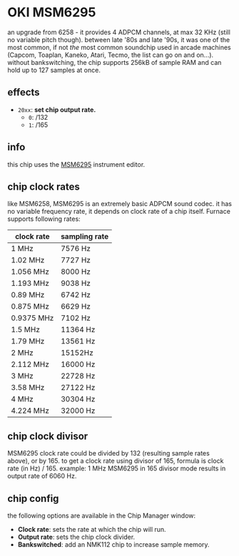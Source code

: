 # OKI MSM6295

an upgrade from 6258 - it provides 4 ADPCM channels, at max 32 KHz (still no variable pitch though). between late '80s and late '90s, it was one of the most common, if not _the_ most common soundchip used in arcade machines (Capcom, Toaplan, Kaneko, Atari, Tecmo, the list can go on and on...). without bankswitching, the chip supports 256kB of sample RAM and can hold up to 127 samples at once.

## effects

- `20xx`: **set chip output rate.**
  - `0`: /132
  - `1`: /165

## info

this chip uses the [MSM6295](../4-instrument/msm6295.md) instrument editor.

## chip clock rates

like MSM6258, MSM6295 is an extremely basic ADPCM sound codec. it has no variable frequency rate, it depends on clock rate of a chip itself. Furnace supports following rates:

| clock rate         | sampling rate |
|--------------------|---------------|
| 1 MHz              | 7576 Hz       |
| 1.02 MHz           | 7727 Hz       |
| 1.056 MHz          | 8000 Hz       |
| 1.193 MHz          | 9038 Hz       |
| 0.89 MHz           | 6742 Hz       |
| 0.875 MHz          | 6629 Hz       |
| 0.9375 MHz         | 7102 Hz       |
| 1.5 MHz            | 11364 Hz      |
| 1.79 MHz           | 13561 Hz      |
| 2 MHz              | 15152Hz       |
| 2.112 MHz          | 16000 Hz      |
| 3 MHz              | 22728 Hz      |
| 3.58 MHz           | 27122 Hz      |
| 4 MHz              | 30304 Hz      |
| 4.224 MHz          | 32000 Hz      |

## chip clock divisor

MSM6295 clock rate could be divided by 132 (resulting sample rates above), or by 165.
to get a clock rate using divisor of 165, formula is clock rate (in Hz) / 165.
example: 1 MHz MSM6295 in 165 divisor mode results in output rate of 6060 Hz.

## chip config

the following options are available in the Chip Manager window:

- **Clock rate**: sets the rate at which the chip will run.
- **Output rate**: sets the chip clock divider.
- **Bankswitched**: add an NMK112 chip to increase sample memory.
